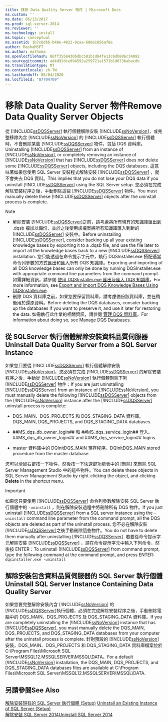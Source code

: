 ```yaml
---
title: 移除 Data Quality Server 物件 | Microsoft Docs
ms.custom: ''
ms.date: 06/13/2017
ms.prod: sql-server-2014
ms.reviewer: ''
ms.technology: install
ms.topic: conceptual
ms.assetid: 1b7c6dbb-b40e-4822-9caa-608e1056af8e
author: MashaMSFT
ms.author: mathoma
ms.openlocfilehash: 86ff3558430bdbc501b1d04fe13c6db886c34092
ms.sourcegitcommit: ad4d92dce894592a259721a1571b1d8736abacdb
ms.translationtype: MT
ms.contentlocale: zh-TW
ms.lasthandoff: 08/04/2020
ms.locfileid: "87704709"
---
```

# <a name="remove-data-quality-server-objects"></a><span data-ttu-id="df7f3-102">移除 Data Quality Server 物件</span><span class="sxs-lookup"><span data-stu-id="df7f3-102">Remove Data Quality Server Objects</span></span>
  <span data-ttu-id="df7f3-103">從 [!INCLUDE[ssDQSServer](../../includes/ssdqsserver-md.md)] 執行個體解除安裝 [!INCLUDE[ssNoVersion](../../includes/ssnoversion-md.md)]，或完整移除內含 [!INCLUDE[ssNoVersion](../../includes/ssnoversion-md.md)] 的 [!INCLUDE[ssDQSServer](../../includes/ssdqsserver-md.md)] 執行個體時，不會刪除某些 [!INCLUDE[ssDQSServer](../../includes/ssdqsserver-md.md)] 物件，包括 DQS 資料庫。</span><span class="sxs-lookup"><span data-stu-id="df7f3-103">Uninstalling [!INCLUDE[ssDQSServer](../../includes/ssdqsserver-md.md)] from an instance of [!INCLUDE[ssNoVersion](../../includes/ssnoversion-md.md)], or completely removing an instance of [!INCLUDE[ssNoVersion](../../includes/ssnoversion-md.md)] that has [!INCLUDE[ssDQSServer](../../includes/ssdqsserver-md.md)] does not delete some [!INCLUDE[ssDQSServer](../../includes/ssdqsserver-md.md)] objects, including the DQS databases.</span></span> <span data-ttu-id="df7f3-104">這意味著如果您使用 SQL Server 安裝程式解除安裝 [!INCLUDE[ssDQSServer](../../includes/ssdqsserver-md.md)] ，就不會失去 DQS 資料。</span><span class="sxs-lookup"><span data-stu-id="df7f3-104">This implies that you do not lose your DQS data if you uninstall [!INCLUDE[ssDQSServer](../../includes/ssdqsserver-md.md)] using the SQL Server setup.</span></span> <span data-ttu-id="df7f3-105">您必須在完成解除安裝程序之後，手動刪除這些 [!INCLUDE[ssDQSServer](../../includes/ssdqsserver-md.md)] 物件。</span><span class="sxs-lookup"><span data-stu-id="df7f3-105">You must manually delete these [!INCLUDE[ssDQSServer](../../includes/ssdqsserver-md.md)] objects after the uninstall process is complete.</span></span>  
  
> [!NOTE]
>  -   <span data-ttu-id="df7f3-106">解除安裝 [!INCLUDE[ssDQSServer](../../includes/ssdqsserver-md.md)]之前，請考慮將所有現有的知識庫匯出到 .dqsb 檔加以備份，並於之後使用該檔案將所有知識庫匯入到新的 [!INCLUDE[ssDQSServer](../../includes/ssdqsserver-md.md)] 安裝中。</span><span class="sxs-lookup"><span data-stu-id="df7f3-106">Before uninstalling [!INCLUDE[ssDQSServer](../../includes/ssdqsserver-md.md)], consider backing up all your existing knowledge bases by exporting it to a .dqsb file, and use the file later to import all the knowledge bases back to a new [!INCLUDE[ssDQSServer](../../includes/ssdqsserver-md.md)] installation.</span></span> <span data-ttu-id="df7f3-107">您只能透過在命令提示字元中，執行 DQSInstaller.exe 搭配適當命令列參數的方式匯出和匯入所有 DQS 知識庫。</span><span class="sxs-lookup"><span data-stu-id="df7f3-107">Exporting and importing of all DQS knowledge bases can only be done by running DQSInstaller.exe with appropriate command line parameters from the command prompt.</span></span> <span data-ttu-id="df7f3-108">如需詳細資訊，請參閱 [使用 DQSInstaller.exe 匯出及匯入 DQS 知識庫](../../data-quality-services/install-windows/export-and-import-dqs-knowledge-bases-using-dqsinstaller-exe.md)。</span><span class="sxs-lookup"><span data-stu-id="df7f3-108">For more information, see [Export and Import DQS Knowledge Bases Using DQSInstaller.exe](../../data-quality-services/install-windows/export-and-import-dqs-knowledge-bases-using-dqsinstaller-exe.md).</span></span>  
> -   <span data-ttu-id="df7f3-109">刪除 DQS 資料庫之前，如果您要保留資料庫，請考慮備份該資料庫，並在稍後用於還原資料。</span><span class="sxs-lookup"><span data-stu-id="df7f3-109">Before deleting the DQS databases, consider backing up the databases if you want to preserve it, and use it later for restoring the data.</span></span> <span data-ttu-id="df7f3-110">如需執行此作業的相關資訊，請參閱 [管理 DQS 資料庫](../../../2014/data-quality-services/manage-dqs-databases.md)。</span><span class="sxs-lookup"><span data-stu-id="df7f3-110">For information about doing so, see [Manage DQS Databases](../../../2014/data-quality-services/manage-dqs-databases.md).</span></span>  
  
## <a name="uninstall-data-quality-server-from-a-sql-server-instance"></a><span data-ttu-id="df7f3-111">從 SQLServer 執行個體解除安裝資料品質伺服器</span><span class="sxs-lookup"><span data-stu-id="df7f3-111">Uninstall Data Quality Server from a SQL Server Instance</span></span>  
 <span data-ttu-id="df7f3-112">如果您只要從 [!INCLUDE[ssDQSServer](../../includes/ssdqsserver-md.md)] 執行個體解除安裝 [!INCLUDE[ssNoVersion](../../includes/ssnoversion-md.md)]，您必須在完成 [!INCLUDE[ssDQSServer](../../includes/ssdqsserver-md.md)] 的解除安裝程序之後，手動從 [!INCLUDE[ssNoVersion](../../includes/ssnoversion-md.md)] 執行個體刪除下列 [!INCLUDE[ssDQSServer](../../includes/ssdqsserver-md.md)] 物件：</span><span class="sxs-lookup"><span data-stu-id="df7f3-112">If you are just uninstalling [!INCLUDE[ssDQSServer](../../includes/ssdqsserver-md.md)] from an instance of [!INCLUDE[ssNoVersion](../../includes/ssnoversion-md.md)], you must manually delete the following [!INCLUDE[ssDQSServer](../../includes/ssdqsserver-md.md)] objects from the [!INCLUDE[ssNoVersion](../../includes/ssnoversion-md.md)] instance after the [!INCLUDE[ssDQSServer](../../includes/ssdqsserver-md.md)] uninstall process is complete:</span></span>  
  
-   <span data-ttu-id="df7f3-113">DQS_MAIN、DQS_PROJECTS 和 DQS_STAGING_DATA 資料庫。</span><span class="sxs-lookup"><span data-stu-id="df7f3-113">DQS_MAIN, DQS_PROJECTS, and DQS_STAGING_DATA databases.</span></span>  
  
-   <span data-ttu-id="df7f3-114">\##MS_dqs_db_owner_login## 和 ##MS_dqs_service_login## 登入。</span><span class="sxs-lookup"><span data-stu-id="df7f3-114">\##MS_dqs_db_owner_login## and ##MS_dqs_service_login## logins.</span></span>  
  
-   <span data-ttu-id="df7f3-115">master 資料庫中的 DQInitDQS_MAIN 預存程序。</span><span class="sxs-lookup"><span data-stu-id="df7f3-115">DQInitDQS_MAIN stored procedure from the master database.</span></span>  
  
 <span data-ttu-id="df7f3-116">您可以滑鼠右鍵按一下物件，然後按一下快速鍵功能表中的 [刪除]  來刪除 SQL Server Management Studio 中的這些物件。</span><span class="sxs-lookup"><span data-stu-id="df7f3-116">You can delete these objects in SQL Server Management Studio by right-clicking the object, and clicking **Delete** in the shortcut menu.</span></span>  
  
> [!IMPORTANT]  
>  <span data-ttu-id="df7f3-117">如果您只要使用 [!INCLUDE[ssDQSServer](../../includes/ssdqsserver-md.md)] 命令列參數解除安裝 SQL Server 執行個體中的 `-uninstall` ，則在解除安裝過程中將刪除所有 DQS 物件。</span><span class="sxs-lookup"><span data-stu-id="df7f3-117">If you just uninstall [!INCLUDE[ssDQSServer](../../includes/ssdqsserver-md.md)] from a SQL server instance using the `-uninstall` command line parameter from the command prompt, all the DQS objects are deleted as part of the uninstall process.</span></span> <span data-ttu-id="df7f3-118">您不必在解除安裝 [!INCLUDE[ssDQSServer](../../includes/ssdqsserver-md.md)]之後手動刪除這些物件。</span><span class="sxs-lookup"><span data-stu-id="df7f3-118">You do not have to delete them manually after uninstalling [!INCLUDE[ssDQSServer](../../includes/ssdqsserver-md.md)].</span></span> <span data-ttu-id="df7f3-119">若要從命令提示字元解除安裝 [!INCLUDE[ssDQSServer](../../includes/ssdqsserver-md.md)] ，請在命令提示字元中輸入下列命令，然後按 ENTER：</span><span class="sxs-lookup"><span data-stu-id="df7f3-119">To uninstall [!INCLUDE[ssDQSServer](../../includes/ssdqsserver-md.md)] from command prompt, type the following command at the command prompt, and press ENTER:</span></span>   
> `dqsinstaller.exe -uninstall`  
  
## <a name="uninstall-sql-server-instance-containing-data-quality-server"></a><span data-ttu-id="df7f3-120">解除安裝包含資料品質伺服器的 SQL Server 執行個體</span><span class="sxs-lookup"><span data-stu-id="df7f3-120">Uninstall SQL Server Instance Containing Data Quality Server</span></span>  
 <span data-ttu-id="df7f3-121">如果您要完整解除安裝內含 [!INCLUDE[ssNoVersion](../../includes/ssnoversion-md.md)] 的 [!INCLUDE[ssDQSServer](../../includes/ssdqsserver-md.md)]執行個體，必須在完成解除安裝程序之後，手動刪除電腦中的 DQS_MAIN、DQS_PROJECTS 及 DQS_STAGING_DATA 資料庫。</span><span class="sxs-lookup"><span data-stu-id="df7f3-121">If you are completely uninstalling the [!INCLUDE[ssNoVersion](../../includes/ssnoversion-md.md)] instance that has [!INCLUDE[ssDQSServer](../../includes/ssdqsserver-md.md)], you must manually delete the DQS_MAIN, DQS_PROJECTS, and DQS_STAGING_DATA databases from your computer after the uninstall process is complete.</span></span> <span data-ttu-id="df7f3-122">針對預設的 [!INCLUDE[ssNoVersion](../../includes/ssnoversion-md.md)] 安裝，DQS_MAIN、DQS_PROJECTS 和 DQS_STAGING_DATA 資料庫檔案位於 C:\Program Files\Microsoft SQL Server\MSSQL12.MSSQLSERVER\MSSQL\DATA。</span><span class="sxs-lookup"><span data-stu-id="df7f3-122">For a default [!INCLUDE[ssNoVersion](../../includes/ssnoversion-md.md)] installation, the DQS_MAIN, DQS_PROJECTS, and DQS_STAGING_DATA databases files are available at C:\Program Files\Microsoft SQL Server\MSSQL12.MSSQLSERVER\MSSQL\DATA.</span></span>  
  
## <a name="see-also"></a><span data-ttu-id="df7f3-123">另請參閱</span><span class="sxs-lookup"><span data-stu-id="df7f3-123">See Also</span></span>  
 <span data-ttu-id="df7f3-124">[解除安裝現有的 SQL Server 執行個體 &#40;Setup&#41;](../../../2014/sql-server/install/uninstall-an-existing-instance-of-sql-server-setup.md) </span><span class="sxs-lookup"><span data-stu-id="df7f3-124">[Uninstall an Existing Instance of SQL Server &#40;Setup&#41;](../../../2014/sql-server/install/uninstall-an-existing-instance-of-sql-server-setup.md) </span></span>  
 [<span data-ttu-id="df7f3-125">解除安裝 SQL Server 2014</span><span class="sxs-lookup"><span data-stu-id="df7f3-125">Uninstall SQL Server 2014</span></span>](uninstall-sql-server.md)  
  
  
